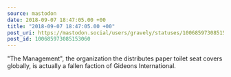 ```yaml
---
source: mastodon
date: 2018-09-07 18:47:05.00 +00
title: "2018-09-07 18:47:05.00 +00"
post_uri: https://mastodon.social/users/gravely/statuses/100685973085153060
post_id: 100685973085153060
---
```

"The Management", the organization the distributes paper toilet seat covers globally, is actually a fallen faction of Gideons International.


